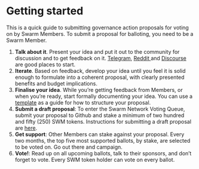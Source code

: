 # Getting started

This is a quick guide to submitting governance action proposals for voting on by Swarm Members. To submit a proposal for balloting, you need to be a Swarm Member.

1. **Talk about it**. Present your idea and put it out to the community for discussion and to get feedback on it. [Telegram](https://t.me/swarmfund), [Reddit ](https://reddit.com/r/swarm/)and [Discourse ](https://community.swarm.fund)are good places to start.
2. **Iterate**. Based on feedback, develop your idea until you feel it is solid enough to formulate into a coherent proposal, with clearly presented benefits and budget implications.
3. **Finalise your idea**. While you’re getting feedback from Members, or when you’re ready, start formally documenting your idea. You can use a [template](https://github.com/swarmfund/networkgovernance/tree/master/templates) as a guide for how to structure your proposal.
4. **Submit a draft proposal**: To enter the Swarm Network Voting Queue, submit your proposal to Github and stake a minimum of two hundred and fifty \(250\) SWM tokens. Instructions for submitting a draft proposal are [here](ballots/requirements.md#procedural).
5. **Get support**: Other Members can stake against your proposal. Every two months, the top five most supported ballots, by stake, are selected to be voted on. Go out there and campaign.
6. **Vote!**: Read up on all upcoming ballots, talk to their sponsors, and don’t forget to vote. Every SWM token holder can vote on every ballot.

